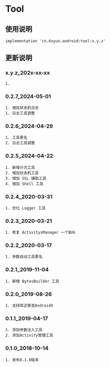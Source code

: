 Tool
===

使用说明
---
```
implementation 'cn.6xyun.android:tool:x.y.z'
```

更新说明
---
### x.y.z_202x-xx-xx
    1. 

### 0.2.7_2024-05-01
    1. 增加状态机日志
    1. 日志工具调整

### 0.2.6_2024-04-29
    1. 工具更名
    2. 日志工具调整

### 0.2.5_2024-04-22
    1. 新增计次工具
    2. 增加状态机工具
    3. 增加 SSL 辅助工具
    4. 增加 Shell 工具

### 0.2.4_2020-03-31
    1. 优化 Logger 工具

### 0.2.3_2020-03-21
    1. 修复 ActivitysManager 一个BUG

### 0.2.2_2020-03-17
    1. 参数自动工具更名

### 0.2.1_2019-11-04
    1. 新增 BytesBuilder 工具

### 0.2.0_2019-08-26
    1. 支持库迁移至AndroidX

### 0.1.1_2019-04-17
    1. 添加参数注入工具
    2. 添加Activity管理工具

### 0.1.0_2018-10-14
    1. 发布0.1.0版本